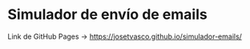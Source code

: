 # Simulador de envío de emails

Link de GitHub Pages -> https://josetvasco.github.io/simulador-emails/
